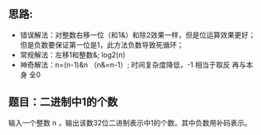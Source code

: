 ## 思路:     
* 错误解法：对整数右移一位（和1&）和除2效果一样，但是位运算效果更好；但是负数要保证第一位是1，此方法负数导致死循环；    
* 常规解法：左移1和整数&; log2(n)    
* 神奇解法：n=(n-1)&n  （n&=n-1）; 时间复杂度降低，-1 相当于取反 再与本身 全0  
## 题目：二进制中1的个数       
输入一个整数 n ，输出该数32位二进制表示中1的个数。其中负数用补码表示。      
 
